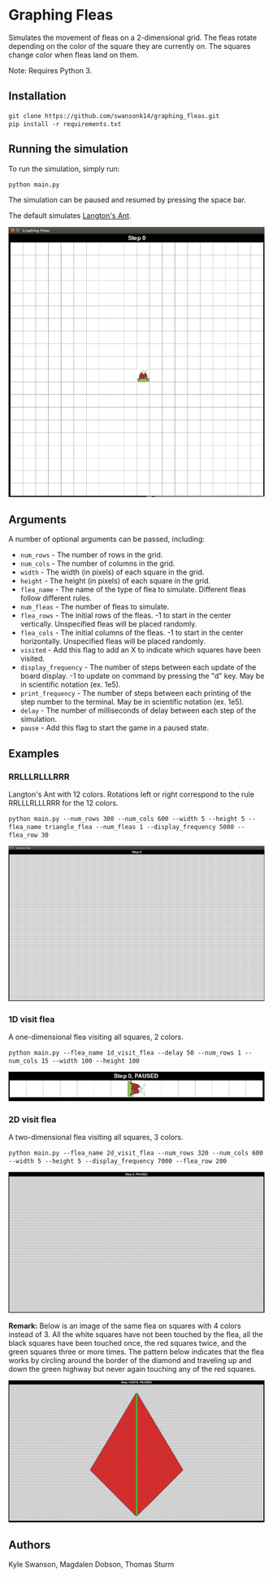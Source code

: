 # Graphing Fleas

Simulates the movement of fleas on a 2-dimensional grid. The fleas rotate depending on the color of the square they are currently on. The squares change color when fleas land on them.

Note: Requires Python 3.

## Installation

```
git clone https://github.com/swansonk14/graphing_fleas.git
pip install -r requirements.txt
```

## Running the simulation

To run the simulation, simply run:

```
python main.py
```

The simulation can be paused and resumed by pressing the space bar.

The default simulates [Langton's Ant](https://en.wikipedia.org/wiki/Langton%27s_ant).

![Alt Text](images/langtons_flea.gif)

## Arguments

A number of optional arguments can be passed, including:

* `num_rows` - The number of rows in the grid.
* `num_cols` - The number of columns in the grid.
* `width` - The width (in pixels) of each square in the grid.
* `height` - The height (in pixels) of each square in the grid.
* `flea_name` - The name of the type of flea to simulate. Different fleas follow different rules.
* `num_fleas` - The number of fleas to simulate.
* `flea_rows` - The initial rows of the fleas. -1 to start in the center vertically. Unspecified fleas will be placed randomly.
* `flea_cols` - The initial columns of the fleas. -1 to start in the center horizontally. Unspecified fleas will be placed randomly.
* `visited` - Add this flag to add an X to indicate which squares have been visited.
* `display_frequency` - The number of steps between each update of the board display. -1 to update on command by pressing the "d" key. May be in scientific notation (ex. 1e5).
* `print_frequency` - The number of steps between each printing of the step number to the terminal. May be in scientific notation (ex. 1e5).
* `delay` - The number of milliseconds of delay between each step of the simulation.
* `pause` - Add this flag to start the game in a paused state.

## Examples

### RRLLLRLLLRRR

Langton's Ant with 12 colors. Rotations left or right correspond to the rule RRLLLRLLLRRR for the 12 colors.

```
python main.py --num_rows 300 --num_cols 600 --width 5 --height 5 --flea_name triangle_flea --num_fleas 1 --display_frequency 5000 --flea_row 30
```

![Alt Text](images/triangle_flea.gif)

### 1D visit flea

A one-dimensional flea visiting all squares, 2 colors.

```
python main.py --flea_name 1d_visit_flea --delay 50 --num_rows 1 --num_cols 15 --width 100 --height 100
```

![Alt Text](images/1d_visit_flea.gif)

### 2D visit flea

A two-dimensional flea visiting all squares, 3 colors.

```
python main.py --flea_name 2d_visit_flea --num_rows 320 --num_cols 600 --width 5 --height 5 --display_frequency 7000 --flea_row 200
```

![Alt Text](images/2d_visit_flea.gif)

**Remark:** Below is an image of the same flea on squares with 4 colors instead of 3. All the white squares have not been touched by the flea, all the black squares have been touched once, the red squares twice, and the green squares three or more times. The pattern below indicates that the flea works by circling around the border of the diamond and traveling up and down the green highway but never again touching any of the red squares.

![Alt Text](images/2d_visit_flea_4_colors.png)

## Authors
Kyle Swanson, Magdalen Dobson, Thomas Sturm
